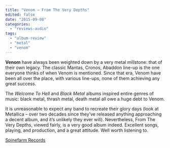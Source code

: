 ```yaml
---
title: "Venom – From The Very Depths"
edited: false
date: "2015-09-08"
categories:
  - "reviews-audio"
tags:
  - "album-review"
  - "metal"
  - "venom"
---
```


**Venom** have always been weighted down by a very metal millstone: that of their own legacy. The classic Mantas, Cronos, Abaddon line-up is the one everyone thinks of when Venom is mentioned. Since that era, Venom have been all over the place, with various line-ups, none of them achieving any great success.

The _Welcome To Hell_ and _Black Metal_ albums inspired entire genres of music: black metal, thrash metal, death metal all owe a huge debt to Venom.

It is unreasonable to expect any band to recreate their glory days (look at Metallica – over two decades since they’ve released anything approaching a decent album, and it’s unlikely they ever will). Nevertheless, From The Very Depths, viewed fairly, is a very good album indeed. Excellent songs, playing, and production, and a great attitude. Well worth listening to.

[Spinefarm Records](http://www.spinefarmrecords.com/)
